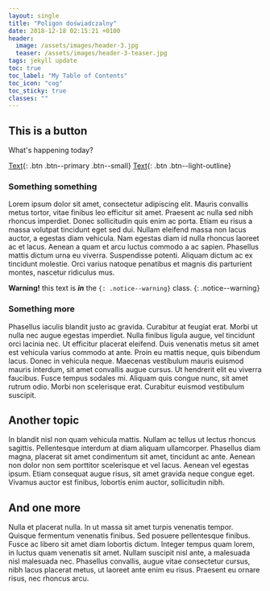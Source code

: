 ```yaml
---
layout: single
title: "Poligon doświadczalny"
date: 2018-12-18 02:15:21 +0100
header:
  image: /assets/images/header-3.jpg
  teaser: /assets/images/header-3-teaser.jpg
tags: jekyll update
toc: true
toc_label: "My Table of Contents"
toc_icon: "cog"
toc_sticky: true
classes: ""
---
```


## This is a button

What's happening today?

[Text](#link){: .btn .btn--primary .btn--small}
[Text](#link){: .btn .btn--light-outline}

### Something something

Lorem ipsum dolor sit amet, consectetur adipiscing elit. Mauris convallis metus tortor, vitae finibus leo efficitur sit amet. Praesent ac nulla sed nibh rhoncus imperdiet. Donec sollicitudin quis enim ac porta. Etiam eu risus a massa volutpat tincidunt eget sed dui. Nullam eleifend massa non lacus auctor, a egestas diam vehicula. Nam egestas diam id nulla rhoncus laoreet ac et lacus. Aenean a quam et arcu luctus commodo a ac sapien. Phasellus mattis dictum urna eu viverra. Suspendisse potenti. Aliquam dictum ac ex tincidunt molestie. Orci varius natoque penatibus et magnis dis parturient montes, nascetur ridiculus mus.

**Warning!** this text is _**in**_ the `{: .notice--warning}` class.
{: .notice--warning}

### Something more

Phasellus iaculis blandit justo ac gravida. Curabitur at feugiat erat. Morbi ut nulla nec augue egestas imperdiet. Nulla finibus ligula augue, vel tincidunt orci lacinia nec. Ut efficitur placerat eleifend. Duis venenatis metus sit amet est vehicula varius commodo at ante. Proin eu mattis neque, quis bibendum lacus. Donec in vehicula neque. Maecenas vestibulum mauris euismod mauris interdum, sit amet convallis augue cursus. Ut hendrerit elit eu viverra faucibus. Fusce tempus sodales mi. Aliquam quis congue nunc, sit amet rutrum odio. Morbi non scelerisque erat. Curabitur euismod vestibulum suscipit.

## Another topic

In blandit nisl non quam vehicula mattis. Nullam ac tellus ut lectus rhoncus sagittis. Pellentesque interdum at diam aliquam ullamcorper. Phasellus diam magna, placerat sit amet condimentum sit amet, tincidunt ac ante. Aenean non dolor non sem porttitor scelerisque et vel lacus. Aenean vel egestas ipsum. Etiam consequat augue risus, sit amet gravida neque congue eget. Vivamus auctor est finibus, lobortis enim auctor, sollicitudin nibh.

## And one more

Nulla et placerat nulla. In ut massa sit amet turpis venenatis tempor. Quisque fermentum venenatis finibus. Sed posuere pellentesque finibus. Fusce ac libero sit amet diam lobortis dictum. Integer tempus quam lorem, in luctus quam venenatis sit amet. Nullam suscipit nisl ante, a malesuada nisl malesuada nec. Phasellus convallis, augue vitae consectetur cursus, nibh lacus placerat metus, ut laoreet ante enim eu risus. Praesent eu ornare risus, nec rhoncus arcu.
